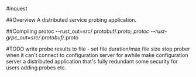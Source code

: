 #inquest

##Overview
A distributed service probing application.

##Compiling
protoc --rust_out=src/ protobuf/*.proto; protoc --rust-grpc_out=src/ protobuf/*.proto

#TODO
write probe results to file - set file duration/max file size
stop prober when it can't connect to configuration server for awhile
make configuration server a distributed application that's fully redundant
some security for users adding probes etc.
